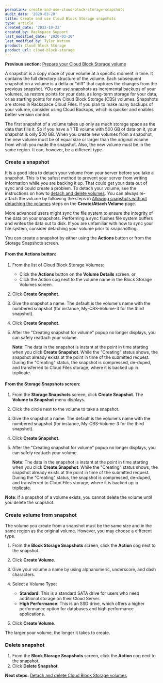 ```yaml
---
permalink: create-and-use-cloud-block-storage-snapshots
audit_date: '2020-03-20'
title: Create and use Cloud Block Storage snapshots
type: article
created_date: '2012-10-22'
created_by: Rackspace Support
last_modified_date: '2020-03-20'
last_modified_by: Tyler Watson
product: Cloud Block Storage
product_url: cloud-block-storage
---
```


**Previous section:** [Prepare your Cloud Block Storage volume](https://docs-ospc.rackspace.com/support/how-to/cloud-block-storageprepare-your-cloud-block-storage-volume)

A snapshot is a copy made of your volume at a specific moment in time.
It contains the full directory structure of the volume. Each subsequent
snapshot on a volume is a delta or "diff" that captures the changes
from the previous snapshot. YOu can use snapshots as incremental backups
of your volumes, as restore points for your data, as long-term storage for
your data, or as starting points for new Cloud Block Storage (CBS) volumes.
Snapshots are stored in Rackspace Cloud Files. If you plan to make many backups
of your volume, consider using Cloud Backups, which is quicker and enables
better verision control.

The first snapshot of a volume takes up only as much storage space as
the data that fills it. So if you have a 1 TB volume with 500 GB of data on it,
your snapshot is only 500 GB. When you create new volumes from a snapshot, the
new volume must be of equal size or larger than the original volume from which
you made the snapshot. Also, the new volume must be in the same region. It can,
however, be a different type.


### Create a snapshot

It is a good idea to detach your volume from your server before you take
a snapshot. This is the safest method to prevent your server from
writing information while you are backing it up. That could get your
data out of sync and could create a problem. To detach your volume, see
the instructions on how to [detach and delete volumes](https://docs-ospc.rackspace.com/support/how-to/cloud-block-storage/detach-and-delete-cloud-block-storage-volumes).
You can always re-attach the volume by following the steps in [Allowing snapshots without detaching the volumes](https://docs-ospc.rackspace.com/support/how-to/cloud-block-storage/create-and-attach-a-cloud-block-storage-volume) steps
on the **Create/Attach Volume** page.

More advanced users might sync the file system to ensure the
integrity of the data on your snapshots. Performing a sync flushes
file system buffers and writes the data out to disk. If you are
unfamiliar with how to sync your file system, consider detaching your
volume prior to snapshotting.

You can create a snapshot by either using the **Actions** button
or from the Storage Snapshots screen.

#### From the Actions button:

1.  From the list of Cloud Block Storage Volumes:
    -   Click the **Actions** button on the **Volume Details** screen.
        or
    -   Click the Action cog next to the volume name in the Block
        Storage Volumes screen.

2.  Click **Create Snapshot**.
3.  Give the snapshot a name. The default is the volume's name with the
    numbered snapshot (for instance, My-CBS-Volume-3 for the
    third snapshot).
4.  Click **Create Snapshot**.
5.  After the "Creating snapshot for volume" popup no longer displays, you can safely
    reattach your volume.

    **Note**: The data in the snapshot is instant at the point in time
    starting when you click **Create Snapshot**. While the
    "Creating" status shows, the snapshot already exists at the point in
    time of the submitted request. During the "Creating" status, the
    snapshot is compressed, de-duped, and transferred to Cloud Files
    storage, where it is backed up in triplicate.

#### From the Storage Snapshots screen:

1.  From the **Storage Snapshots** screen, click **Create Snapshot**.
    The **Volume to Snapshot** menu displays.
2.  Click the circle next to the volume to take a snapshot.
3.  Give the snapshot a name. The default is the volume's name with the
    numbered snapshot (for instance, My-CBS-Volume-3 for the
    third snapshot).
4.  Click **Create Snapshot**.
5.  After the "Creating snapshot for volume" popup no longer displays, you can safely
    reattach your volume.

    **Note**: The data in the snapshot is instant at the point in time
    starting when you click **Create Snapshot**. While the
    "Creating" status shows, the snapshot already exists at the point in
    time of the submitted request. During the "Creating" status, the
    snapshot is compressed, de-duped, and transferred to Cloud Files
    storage, where it is backed up in triplicate.

**Note**: If a snapshot of a volume exists, you cannot delete the volume until you delete the snapshot.

### Create volume from snapshot

The volume you create from a snapshot must be the same size and in the
same region as the original volume. However, you may choose a different
type.

1.  From the **Block Storage Snapshots** screen, click the **Action**
    cog next to the snapshot.
2.  Click **Create Volume**.
3.  Give your volume a name by using alphanumeric, underscore, and dash
    characters.
4.  Select a Volume Type:
    -   **Standard**: This is a standard SATA drive for users who need
        additional storage on their Cloud Server.
    -   **High Performance**: This is an SSD drive, which offers a
        higher performance option for databases and high
        performance applications.

5.  Click **Create Volume**.

The larger your volume, the longer it takes to create.

### Delete snapshot

1.  From the **Block Storage Snapshots** screen, click the **Action** cog next to the snapshot.
2.  Click **Delete Snapshot**.


**Next steps:** [Detach and delete Cloud Block Storage volumes](https://docs-ospc.rackspace.com/support/how-to/cloud-block-storagedetach-and-delete-cloud-block-storage-volumes)
